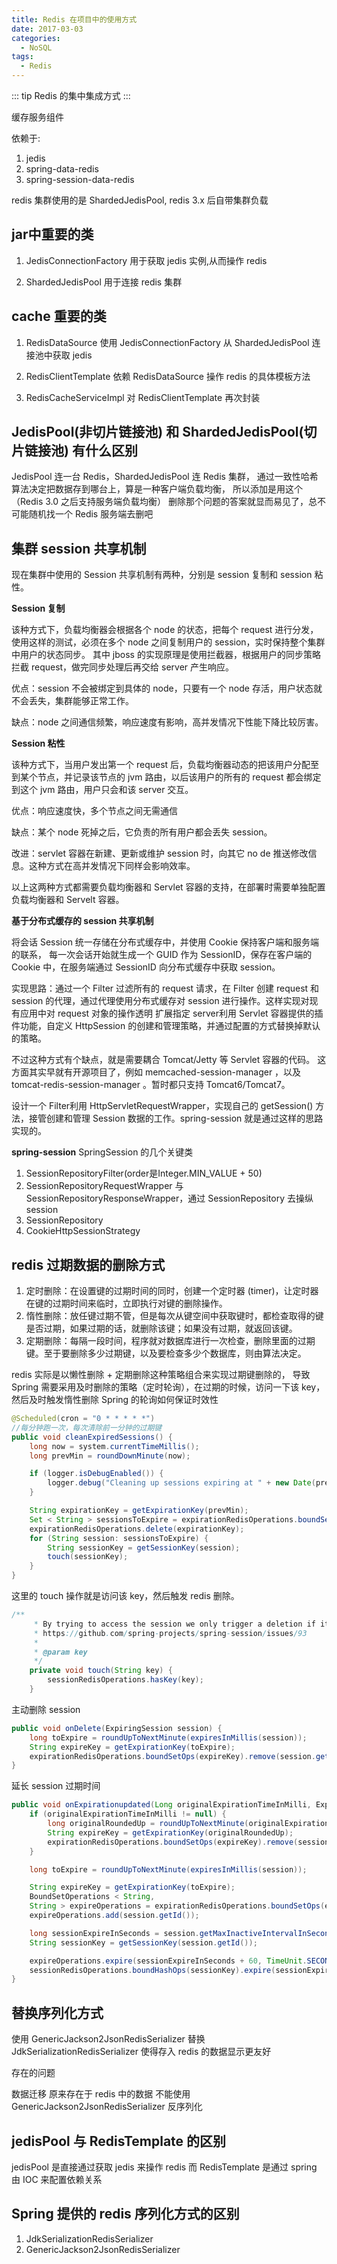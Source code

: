 ```yaml
---
title: Redis 在项目中的使用方式
date: 2017-03-03
categories:
  - NoSQL
tags: 
  - Redis
---
```


::: tip
Redis 的集中集成方式
:::

<!-- more -->

缓存服务组件

依赖于:

1. jedis
2. spring-data-redis
3. spring-session-data-redis

redis 集群使用的是 ShardedJedisPool, redis 3.x 后自带集群负载


## jar中重要的类

1. JedisConnectionFactory 
用于获取 jedis 实例,从而操作 redis

2. ShardedJedisPool
用于连接 redis 集群

## cache 重要的类

1. RedisDataSource 
使用 JedisConnectionFactory 从 ShardedJedisPool 连接池中获取 jedis

2. RedisClientTemplate 
依赖 RedisDataSource 操作 redis 的具体模板方法

3. RedisCacheServiceImpl 
对 RedisClientTemplate 再次封装


## JedisPool(非切片链接池) 和 ShardedJedisPool(切片链接池) 有什么区别

JedisPool 连一台 Redis，ShardedJedisPool 连 Redis 集群，
通过一致性哈希算法决定把数据存到哪台上，算是一种客户端负载均衡，
所以添加是用这个（Redis 3.0 之后支持服务端负载均衡）
删除那个问题的答案就显而易见了，总不可能随机找一个 Redis 服务端去删吧

## 集群 session 共享机制
现在集群中使用的 Session 共享机制有两种，分别是 session 复制和 session 粘性。

**Session 复制**

   该种方式下，负载均衡器会根据各个 node 的状态，把每个 request 进行分发，使用这样的测试，必须在多个 node 之间复制用户的 session，实时保持整个集群中用户的状态同步。
其中 jboss 的实现原理是使用拦截器，根据用户的同步策略拦截 request，做完同步处理后再交给 server 产生响应。

优点：session 不会被绑定到具体的 node，只要有一个 node 存活，用户状态就不会丢失，集群能够正常工作。

缺点：node 之间通信频繁，响应速度有影响，高并发情况下性能下降比较厉害。

**Session 粘性**

该种方式下，当用户发出第一个 request 后，负载均衡器动态的把该用户分配至到某个节点，并记录该节点的 jvm 路由，以后该用户的所有的 request 都会绑定到这个 jvm 路由，用户只会和该 server 交互。

优点：响应速度快，多个节点之间无需通信

缺点：某个 node 死掉之后，它负责的所有用户都会丢失 session。

改进：servlet 容器在新建、更新或维护 session 时，向其它 no de 推送修改信息。这种方式在高并发情况下同样会影响效率。

以上这两种方式都需要负载均衡器和 Servlet 容器的支持，在部署时需要单独配置负载均衡器和 Servelt 容器。 

**基于分布式缓存的 session 共享机制**

将会话 Session 统一存储在分布式缓存中，并使用 Cookie 保持客户端和服务端的联系，
每一次会话开始就生成一个 GUID 作为 SessionID，保存在客户端的 Cookie 中，在服务端通过 SessionID 向分布式缓存中获取 session。

实现思路：通过一个 Filter 过滤所有的 request 请求，在 Filter 创建 request 和 session 的代理，通过代理使用分布式缓存对 session 进行操作。这样实现对现有应用中对 request 对象的操作透明
扩展指定 server利用 Servlet 容器提供的插件功能，自定义 HttpSession 的创建和管理策略，并通过配置的方式替换掉默认的策略。

不过这种方式有个缺点，就是需要耦合 Tomcat/Jetty 等 Servlet 容器的代码。
这方面其实早就有开源项目了，例如 memcached-session-manager ，以及 tomcat-redis-session-manager 。暂时都只支持 Tomcat6/Tomcat7。

设计一个 Filter利用 HttpServletRequestWrapper，实现自己的 getSession() 方法，接管创建和管理 Session 数据的工作。spring-session 就是通过这样的思路实现的。
       
**spring-session**
SpringSession 的几个关键类

1. SessionRepositoryFilter(order是Integer.MIN_VALUE + 50)
2. SessionRepositoryRequestWrapper 与 SessionRepositoryResponseWrapper，通过 SessionRepository 去操纵 session
3. SessionRepository
4. CookieHttpSessionStrategy

## redis 过期数据的删除方式

1. 定时删除：在设置键的过期时间的同时，创建一个定时器 (timer)，让定时器在键的过期时间来临时，立即执行对键的删除操作。
2. 惰性删除：放任键过期不管，但是每次从键空间中获取键时，都检查取得的键是否过期，如果过期的话，就删除该键；如果没有过期，就返回该键。
3. 定期删除：每隔一段时间，程序就对数据库进行一次检查，删除里面的过期键。至于要删除多少过期键，以及要检查多少个数据库，则由算法决定。

redis 实际是以懒性删除 + 定期删除这种策略组合来实现过期键删除的，
导致 Spring 需要采用及时删除的策略（定时轮询），在过期的时候，访问一下该 key，然后及时触发惰性删除
Spring 的轮询如何保证时效性

```java
@Scheduled(cron = "0 * * * * *")
//每分钟跑一次，每次清除前一分钟的过期键
public void cleanExpiredSessions() {
    long now = system.currentTimeMillis();
    long prevMin = roundDownMinute(now);

    if (logger.isDebugEnabled()) {
        logger.debug("Cleaning up sessions expiring at " + new Date(prevMin));
    }

    String expirationKey = getExpirationKey(prevMin);
    Set < String > sessionsToExpire = expirationRedisOperations.boundSetOps(expirationKey).members();
    expirationRedisOperations.delete(expirationKey);
    for (String session: sessionsToExpire) {
        String sessionKey = getSessionKey(session);
        touch(sessionKey);
    }
}
```

这里的 touch 操作就是访问该 key，然后触发 redis 删除。

```java
/**
     * By trying to access the session we only trigger a deletion if it the TTL is expired. This is done to handle
     * https://github.com/spring-projects/spring-session/issues/93
     *
     * @param key
     */
    private void touch(String key) {
        sessionRedisOperations.hasKey(key);
    }
```

主动删除 session

```java
public void onDelete(ExpiringSession session) {
    long toExpire = roundUpToNextMinute(expiresInMillis(session));
    String expireKey = getExpirationKey(toExpire);
    expirationRedisOperations.boundSetOps(expireKey).remove(session.getId());
}
```

延长 session 过期时间

```java
public void onExpirationupdated(Long originalExpirationTimeInMilli, ExpiringSession session) {
    if (originalExpirationTimeInMilli != null) {
        long originalRoundedUp = roundUpToNextMinute(originalExpirationTimeInMilli);
        String expireKey = getExpirationKey(originalRoundedUp);
        expirationRedisOperations.boundSetOps(expireKey).remove(session.getId());
    }

    long toExpire = roundUpToNextMinute(expiresInMillis(session));

    String expireKey = getExpirationKey(toExpire);
    BoundSetOperations < String,
    String > expireOperations = expirationRedisOperations.boundSetOps(expireKey);
    expireOperations.add(session.getId());

    long sessionExpireInSeconds = session.getMaxInactiveIntervalInSeconds();
    String sessionKey = getSessionKey(session.getId());

    expireOperations.expire(sessionExpireInSeconds + 60, TimeUnit.SECONDS);
    sessionRedisOperations.boundHashOps(sessionKey).expire(sessionExpireInSeconds, TimeUnit.SECONDS);
}
```

## 替换序列化方式

使用 GenericJackson2JsonRedisSerializer 替换 JdkSerializationRedisSerializer
使得存入 redis 的数据显示更友好

存在的问题

数据迁移
原来存在于 redis 中的数据 不能使用 GenericJackson2JsonRedisSerializer 反序列化 


## jedisPool 与 RedisTemplate 的区别

jedisPool 是直接通过获取 jedis 来操作 redis
而 RedisTemplate 是通过 spring 由 IOC 来配置依赖关系

## Spring 提供的 redis 序列化方式的区别

1. JdkSerializationRedisSerializer
2. GenericJackson2JsonRedisSerializer
